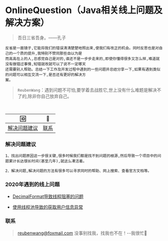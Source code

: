 # OnlineQuestion（Java相关线上问题及解决方案）
 > 吾日三省吾身。——孔子
 
    反省是一面镜子,它能将我们的错误清清楚楚地照出来,使我们有改正的机会。同时反思也是对自己的一个质的提升,我特别不赞同那些自以为是
    而高高在上的人,总感觉自己是对的,谁还不是一步步走来的,即使你懂得很多又怎么样,难道就没有做错过事情,知错就改就可以了说不一定哪天
    还需要别人帮助。总结一下工作及开发过程中遇到的一些问题并总结分享一下,如果有遇到类似的问题可以相互交流一下,是否还有更好的解决方
    案。
 
 > `ReubenWang`：遇到问题不可怕,要学着去战胜它,世上没有什么难题是解决不了的,除非你自己放弃自己。
  
<br/>

|🆔|📮
| :--------:|:--------:|
|[解决问题建议](#解决问题建议)|[联系](#联系)|

### 解决问题建议
    1、找出问题原因这一步很关键,很多时候我们都是找不到问题的根源,然后导致一个项目中的问题累计长达很长时间(甚至几年),就这么凑活着。
       
    2、解决问题,解决问题的方法有很多可以寻求同时的帮助、网上搜索、查看官方文档等。  

### 2020年遇到的线上问题

  - [DecimalFormat导致线程阻塞的问题](https://github.com/luobotiantang/OnlineQuestion/blob/master/md/DecimalFormat.md)
  
  - [使用线程池导致的获取用户信息异常](https://github.com/luobotiantang/OnlineQuestion/blob/master/md/ThreadPool.md)
    
### 联系

> reubenwang@foxmail.com
> 没事别找我，找我也不在！--我很忙🦆